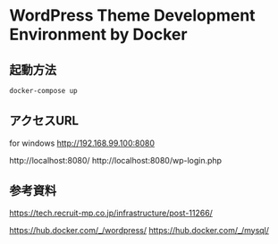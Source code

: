WordPress Theme Development Environment by Docker
====

## 起動方法 

```bash
docker-compose up
```

## アクセスURL

for windows
http://192.168.99.100:8080

http://localhost:8080/
http://localhost:8080/wp-login.php

## 参考資料

https://tech.recruit-mp.co.jp/infrastructure/post-11266/

https://hub.docker.com/_/wordpress/
https://hub.docker.com/_/mysql/